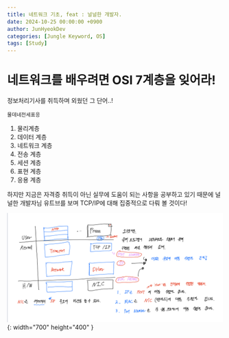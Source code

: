 ```yaml
---
title: 네트워크 기초, feat : 널널한 개발자.
date: 2024-10-25 00:00:00 +0900
author: JunHyeokDev
categories: [Jungle Keyword, OS]
tags: [Study]
---
```


# 네트워크를 배우려면 OSI 7계층을 잊어라!

정보처리기사를 취득하며 외웠던 그 단어..!

`물데네전세표응`

1. 물리계층
2. 데이터 계층
3. 네트워크 계층
4. 전송 계층
5. 세션 계층
6. 표현 계층
7. 응용 계층

하지만 지금은 자격증 취득이 아닌 실무에 도움이 되는 사항을 공부하고 있기 때문에 널널한 개발자님 유트브를 보며 TCP/IP에 대해 집중적으로 다뤄 볼 것이다!


![Desktop View](/assets/network_1.jpeg){: width="700" height="400" }

